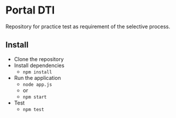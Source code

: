# Portal DTI
Repository for practice test as requirement of the selective process.

## Install
 - Clone the repository
 - Install dependencies
     - `npm install`
 - Run the application
     -  `node app.js`
     - or
     - `npm start`
 - Test
    - `npm test`

